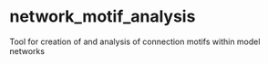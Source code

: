 # network_motif_analysis
Tool for creation of and analysis of connection motifs within model networks
